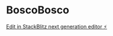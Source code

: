 # BoscoBosco

[Edit in StackBlitz next generation editor ⚡️](https://stackblitz.com/~/github.com/BoscoLauu/BoscoBosco)